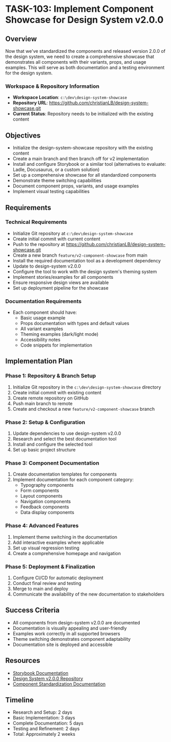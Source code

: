 # TASK-103: Implement Component Showcase for Design System v2.0.0

## Overview
Now that we've standardized the components and released version 2.0.0 of the design system, we need to create a comprehensive showcase that demonstrates all components with their variants, props, and usage examples. This will serve as both documentation and a testing environment for the design system.

### Workspace & Repository Information
- **Workspace Location**: `c:\dev\design-system-showcase`
- **Repository URL**: https://github.com/christianLB/design-system-showcase.git
- **Current Status**: Repository needs to be initialized with the existing content

## Objectives
- Initialize the design-system-showcase repository with the existing content
- Create a main branch and then branch off for v2 implementation
- Install and configure Storybook or a similar tool (alternatives to evaluate: Ladle, Docusaurus, or a custom solution)
- Set up a comprehensive showcase for all standardized components
- Demonstrate theme switching capabilities
- Document component props, variants, and usage examples
- Implement visual testing capabilities

## Requirements

### Technical Requirements
- Initialize Git repository at `c:\dev\design-system-showcase`
- Create initial commit with current content
- Push to the repository at https://github.com/christianLB/design-system-showcase.git
- Create a new branch `feature/v2-component-showcase` from main
- Install the required documentation tool as a development dependency
- Update to design-system v2.0.0
- Configure the tool to work with the design system's theming system
- Implement stories/examples for all components
- Ensure responsive design views are available
- Set up deployment pipeline for the showcase

### Documentation Requirements
- Each component should have:
  - Basic usage example
  - Props documentation with types and default values
  - All variant examples
  - Theming examples (dark/light mode)
  - Accessibility notes
  - Code snippets for implementation

## Implementation Plan

### Phase 1: Repository & Branch Setup
1. Initialize Git repository in the `c:\dev\design-system-showcase` directory
2. Create initial commit with existing content
3. Create remote repository on GitHub
4. Push main branch to remote
5. Create and checkout a new `feature/v2-component-showcase` branch

### Phase 2: Setup & Configuration
1. Update dependencies to use design-system v2.0.0
2. Research and select the best documentation tool
3. Install and configure the selected tool
4. Set up basic project structure

### Phase 3: Component Documentation
1. Create documentation templates for components
2. Implement documentation for each component category:
   - Typography components
   - Form components
   - Layout components
   - Navigation components
   - Feedback components
   - Data display components

### Phase 4: Advanced Features
1. Implement theme switching in the documentation
2. Add interactive examples where applicable
3. Set up visual regression testing
4. Create a comprehensive homepage and navigation

### Phase 5: Deployment & Finalization
1. Configure CI/CD for automatic deployment
2. Conduct final review and testing
3. Merge to main and deploy
4. Communicate the availability of the new documentation to stakeholders

## Success Criteria
- All components from design-system v2.0.0 are documented
- Documentation is visually appealing and user-friendly
- Examples work correctly in all supported browsers
- Theme switching demonstrates component adaptability
- Documentation site is deployed and accessible

## Resources
- [Storybook Documentation](https://storybook.js.org/docs/react/get-started/introduction)
- [Design System v2.0.0 Repository](https://github.com/christianLB/design-system)
- [Component Standardization Documentation](https://github.com/christianLB/design-system/blob/v2-development/docs/COMPONENT_STYLING.md)

## Timeline
- Research and Setup: 2 days
- Basic Implementation: 3 days
- Complete Documentation: 5 days
- Testing and Refinement: 2 days
- Total: Approximately 2 weeks
